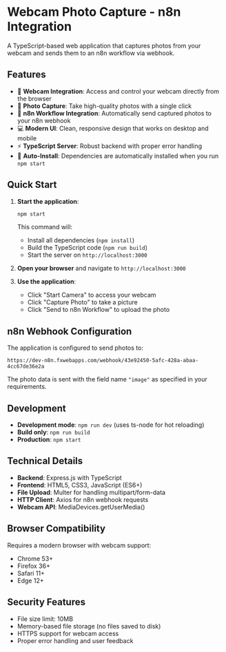 # Webcam Photo Capture - n8n Integration

A TypeScript-based web application that captures photos from your webcam and sends them to an n8n workflow via webhook.

## Features

- 📸 **Webcam Integration**: Access and control your webcam directly from the browser
- 🎯 **Photo Capture**: Take high-quality photos with a single click
- 🔄 **n8n Workflow Integration**: Automatically send captured photos to your n8n webhook
- 💻 **Modern UI**: Clean, responsive design that works on desktop and mobile
- ⚡ **TypeScript Server**: Robust backend with proper error handling
- 🚀 **Auto-Install**: Dependencies are automatically installed when you run `npm start`

## Quick Start

1. **Start the application**:
   ```bash
   npm start
   ```
   This command will:
   - Install all dependencies (`npm install`)
   - Build the TypeScript code (`npm run build`)
   - Start the server on `http://localhost:3000`

2. **Open your browser** and navigate to `http://localhost:3000`

3. **Use the application**:
   - Click "Start Camera" to access your webcam
   - Click "Capture Photo" to take a picture
   - Click "Send to n8n Workflow" to upload the photo

## n8n Webhook Configuration

The application is configured to send photos to:
```
https://dev-n8n.fxwebapps.com/webhook/43e92450-5afc-428a-abaa-4cc67de36e2a
```

The photo data is sent with the field name `"image"` as specified in your requirements.

## Development

- **Development mode**: `npm run dev` (uses ts-node for hot reloading)
- **Build only**: `npm run build`
- **Production**: `npm start`

## Technical Details

- **Backend**: Express.js with TypeScript
- **Frontend**: HTML5, CSS3, JavaScript (ES6+)
- **File Upload**: Multer for handling multipart/form-data
- **HTTP Client**: Axios for n8n webhook requests
- **Webcam API**: MediaDevices.getUserMedia()

## Browser Compatibility

Requires a modern browser with webcam support:
- Chrome 53+
- Firefox 36+
- Safari 11+
- Edge 12+

## Security Features

- File size limit: 10MB
- Memory-based file storage (no files saved to disk)
- HTTPS support for webcam access
- Proper error handling and user feedback
